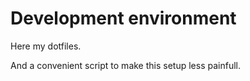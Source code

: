 # Development environment

Here my dotfiles.

And a convenient script to make this setup less painfull. 
